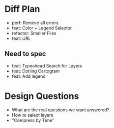 # Diff Plan

* perf: Remove all errors
* feat: Color + Legend Selector
* refactor: Smaller Files
* feat: URL

## Need to spec
* feat: Typeahead Search for Layers
* feat: Dorling Cartogram
* feat: Add legend

# Design Questions

* What are the real questions we want answered?
* How to select layers
* "Compress by Time"
